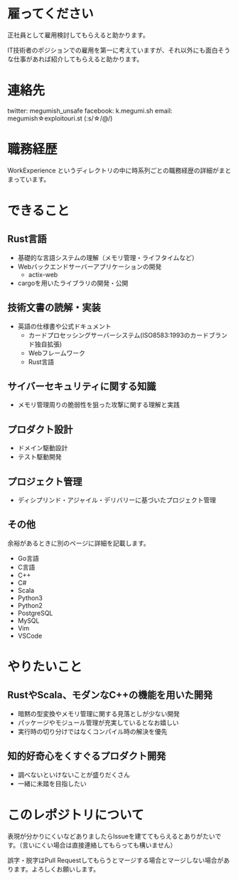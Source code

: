 # 雇ってください

正社員として雇用検討してもらえると助かります。

IT技術者のポジションでの雇用を第一に考えていますが、それ以外にも面白そうな仕事があれば紹介してもらえると助かります。

# 連絡先

twitter: megumish_unsafe
facebook: k.megumi.sh
email: megumish☆exploitouri.st (:s/☆/@/)

# 職務経歴

WorkExperience というディレクトリの中に時系列ごとの職務経歴の詳細がまとまっています。

# できること

## Rust言語

- 基礎的な言語システムの理解（メモリ管理・ライフタイムなど）
- Webバックエンドサーバーアプリケーションの開発
    - actix-web
- cargoを用いたライブラリの開発・公開

## 技術文書の読解・実装

- 英語の仕様書や公式ドキュメント
    - カードプロセッシングサーバーシステム(ISO8583:1993のカードブランド独自拡張)
    - Webフレームワーク
    - Rust言語

## サイバーセキュリティに関する知識

- メモリ管理周りの脆弱性を狙った攻撃に関する理解と実践

## プロダクト設計

- ドメイン駆動設計
- テスト駆動開発

## プロジェクト管理

- ディシプリンド・アジャイル・デリバリーに基づいたプロジェクト管理

## その他

余裕があるときに別のページに詳細を記載します。

- Go言語
- C言語
- C++
- C#
- Scala
- Python3
- Python2
- PostgreSQL
- MySQL
- Vim
- VSCode

# やりたいこと

## RustやScala、モダンなC++の機能を用いた開発

- 暗黙の型変換やメモリ管理に関する見落としが少ない開発
- パッケージやモジュール管理が充実しているとなお嬉しい
- 実行時の切り分けではなくコンパイル時の解決を優先

## 知的好奇心をくすぐるプロダクト開発

- 調べないといけないことが盛りだくさん
- 一緒に未踏を目指したい

# このレポジトリについて

表現が分かりにくいなどありましたらIssueを建ててもらえるとありがたいです。（言いにくい場合は直接連絡してもらっても構いません）

誤字・脱字はPull Requestしてもらうとマージする場合とマージしない場合があります。よろしくお願いします。
